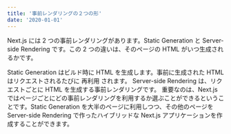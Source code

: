 ```yaml
---
title: '事前レンダリングの２つの形'
date: '2020-01-01'
---
```

Next.js には 2 つの事前レンダリングがあります。Static Generation と Server-side Rendering です。この 2 つの違いは、そのページの HTML がいつ生成されるかです。

Static Generation はビルド時に HTML を生成します。事前に生成された HTML はリクエストされるたびに 再利用 されます。
Server-side Rendering は、リクエストごとに HTML を生成する事前レンダリングです。
重要なのは、Next.js ではページごとにどの事前レンダリングを利用するか選ぶことができるということです。Static Generation を大半のページに利用しつつ、その他のページを Server-side Rendering で作ったハイブリッドな Next.js アプリケーションを作成することができます。

